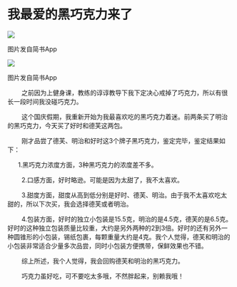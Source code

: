 
# 我最爱的黑巧克力来了

![](http://upload-images.jianshu.io/upload_images/3910675-4eee3e36140006b7.jpg?imageMogr2/auto-orient/strip%7CimageView2/2/w/1080/q/50)  

图片发自简书App

![](http://upload-images.jianshu.io/upload_images/3910675-fdc5dd638a69cff4.jpg?imageMogr2/auto-orient/strip%7CimageView2/2/w/1080/q/50)  

图片发自简书App

        之前因为上健身课，教练的谆谆教导下我下定决心戒掉了巧克力，所以有很长一段时间我没碰巧克力。

        这个国庆假期，我重新开始为我最喜欢吃的黑巧克力着迷。前两条买了明治的黑巧克力，今天买了好时和德芙这两包。

        刚才品尝了德芙、明治和好时这3个牌子黑巧克力，鉴定完毕，鉴定结果如下：

      1.黑巧克力浓度方面，3种黑巧克力的浓度差不多。

        2.口感方面，好时略逊。可能是因为太甜了，我不太喜欢。

        3.甜度方面，甜度从高到低分别是好时、德芙、明治。由于我不太喜欢吃太甜的，所以下次买，我会选择德芙或者明治。

        4.包装方面，好时的独立小包装是15.5克，明治的是4.5克，德芙的是6.5克。好时的这种独立包装质量比较重，大约是另外两种的2到3倍。好时的还有另外一种圆锥形的小包装，锡纸包裹，每颗重量大约是4克。我个人觉得，德芙和明治的小包装非常适合少量多次品尝，同时小包装方便携带，保鲜效果也不错。  

        综上所述，我个人觉得，我会回购德芙和明治的黑巧克力。

        巧克力虽好吃，可不要吃太多哦，不然胖起来，别赖我哦！